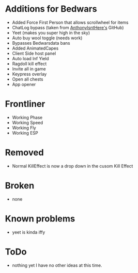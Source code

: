 # Additions for Bedwars
* Added Force First Person that allows scrollwheel for items
* ChatLog bypass (taken from [AnthonyIsntHere's](https://github.com/AnthonyIsntHere/anthonysrepository/blob/main/scripts/AntiChatLogger.lua) GitHub)
* Yeet (makes you super high in the sky)
* Auto buy wool toggle (needs work)
* Bypasses Bedwarsdata bans
* Added AnimatedCapes
* Client Side host panel
* Auto load Inf Yield
* Ragdoll kill effect
* Invite all in game
* Keypress overlay
* Open all chests
* App opener

# Frontliner
* Working Phase
* Working Speed
* Working Fly
* Working ESP

# Removed 
- Normal KillEffect is now a drop down in the cusom Kill Effect

# Broken
* none

# Known problems
* yeet is kinda iffy

# ToDo
* nothing yet I have no other ideas at this time.